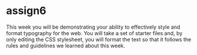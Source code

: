 # assign6
This week you will be demonstrating your ability to effectively style and format typography for the web. You will take a set of starter files and, by only editing the CSS stylesheet, you will format the text so that it follows the rules and guidelines we learned about this week.
